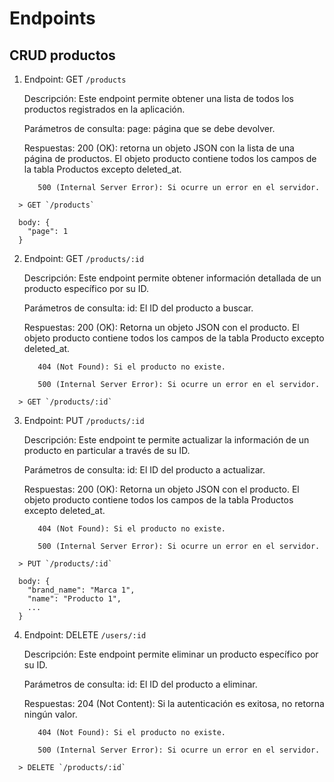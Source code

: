 # Endpoints

## CRUD productos
  
  1. Endpoint: GET `/products`
	
		Descripción:
			Este endpoint permite obtener una lista de todos los productos 
			registrados en la aplicación.
	
		Parámetros de consulta:
			page: página que se debe devolver.

		Respuestas:
			200 (OK): retorna un objeto JSON con la lista de una página de 
			productos. El objeto producto contiene todos los campos de la 
			tabla Productos excepto deleted_at.

			500 (Internal Server Error): Si ocurre un error en el servidor.

  ```
    > GET `/products`

    body: {
      "page": 1
    }
  ```

  2. Endpoint: GET `/products/:id`
		
		Descripción:
			Este endpoint permite obtener información detallada de un producto 
			específico por su ID.
		
		Parámetros de consulta:
			id: El ID del producto a buscar.

		Respuestas:
			200 (OK): Retorna un objeto JSON con el producto. El objeto producto 
			contiene todos los campos de la tabla Producto excepto deleted_at.

			404 (Not Found): Si el producto no existe.

			500 (Internal Server Error): Si ocurre un error en el servidor.

  ```
    > GET `/products/:id`
  ```
  
  3. Endpoint: PUT `/products/:id`

		Descripción:
			Este endpoint te permite actualizar la información de un producto en 
			particular a través de su ID.

		Parámetros de consulta:
			id: El ID del producto a actualizar.

		Respuestas:
			200 (OK): Retorna un objeto JSON con el producto. El objeto producto
			contiene todos los campos de la tabla Productos excepto deleted_at.

			404 (Not Found): Si el producto no existe.

			500 (Internal Server Error): Si ocurre un error en el servidor.

  ```
    > PUT `/products/:id`
  
    body: {
      "brand_name": "Marca 1",
      "name": "Producto 1",
      ...
    }
  ```

  4. Endpoint: DELETE `/users/:id`

		Descripción:
			Este endpoint permite eliminar un producto específico por su ID.

		Parámetros de consulta:
			id: El ID del producto a eliminar.

		Respuestas:
			204 (Not Content): Si la autenticación es exitosa, no retorna ningún
			valor.

			404 (Not Found): Si el producto no existe.

			500 (Internal Server Error): Si ocurre un error en el servidor.

  ```
    > DELETE `/products/:id`
  ```